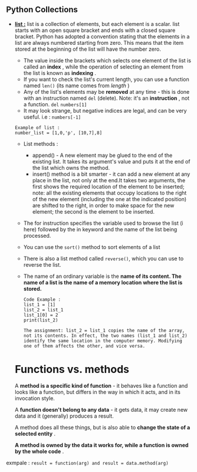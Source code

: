 ## Python Collections

* **[list :](https://docs.python.org/3/tutorial/datastructures.html "Datastructures")** list is a collection of elements, but each element is a scalar. list starts with an open square bracket and ends with a closed square bracket. Python has adopted a convention stating that the elements in a list are always numbered starting from zero. This means that the item stored at the beginning of the list will have the number zero.

  - The value inside the brackets which selects one element of the list is called an  **index** , while the operation of selecting an element from the list is known as  **indexing** .
  - If you want to check the list's current length, you can use a function named `len()` (its name comes from  *length* )
  - Any of the list's elements may be **removed** at any time - this is done with an instruction named `del` (delete). Note: it's an  **instruction** , not a function. `del` `numbers[1]`
  - It may look strange, but negative indices are legal, and can be very useful. i.e : `numbers[-1]`

  ```
  Example of list :
  number_list = [1,0,'p', [10,7],8]
  ```

  - List methods :

    - append() - A new element may be glued to the end of the existing list. It takes its argument's value and puts it at the end of the list which owns the method.
    - insert() method is a bit smarter - it can add a new element at any place in the list, not only at the end.It takes two arguments, the first shows the required location of the element to be inserted; note: all the existing elements that occupy locations to the right of the new element (including the one at the indicated position) are shifted to the right, in order to make space for the new element; the second is the element to be inserted.
  - The for instruction specifies the variable used to browse the list (i here) followed by the in keyword and the name of the list being processed.
  - You can use the `sort()` method to sort elements of a list
  - There is also a list method called `reverse()`, which you can use to reverse the list.
  - The name of an ordinary variable is the **name of its content. The name of a list is the name of a memory location where the list is stored.**

    ```
    Code Example :
    list_1 = [1]
    list_2 = list_1
    list_1[0] = 2
    print(list_2)

    The assignment: list_2 = list_1 copies the name of the array, not its contents. In effect, the two names (list_1 and list_2) identify the same location in the computer memory. Modifying one of them affects the other, and vice versa.
    ```

  # Functions vs. methods

  A **method is a specific kind of function** - it behaves like a function and looks like a function, but differs in the way in which it acts, and in its invocation style.

  A **function doesn't belong to any data** - it gets data, it may create new data and it (generally) produces a result.

  A method does all these things, but is also able to  **change the state of a selected entity** .

  **A method is owned by the data it works for, while a function is owned by the whole code** .

exmpale : `result = function(arg) and result = data.method(arg)`
